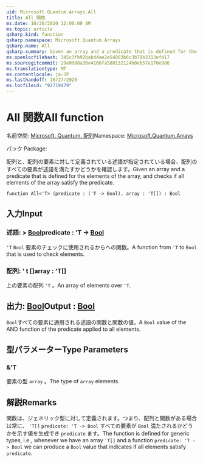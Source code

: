 ```yaml
---
uid: Microsoft.Quantum.Arrays.All
title: All 関数
ms.date: 10/26/2020 12:00:00 AM
ms.topic: article
qsharp.kind: function
qsharp.namespace: Microsoft.Quantum.Arrays
qsharp.name: All
qsharp.summary: Given an array and a predicate that is defined for the elements of the array, and checks if all elements of the array satisfy the predicate.
ms.openlocfilehash: 345c3fb92babd4ae2e54803b6c3b79b3313ef417
ms.sourcegitcommit: 29e0d88a30e4166fa580132124b0eb57e1f0e986
ms.translationtype: MT
ms.contentlocale: ja-JP
ms.lasthandoff: 10/27/2020
ms.locfileid: "92719479"
---
```

# <a name="all-function"></a><span data-ttu-id="b300c-102">All 関数</span><span class="sxs-lookup"><span data-stu-id="b300c-102">All function</span></span>

<span data-ttu-id="b300c-103">名前空間: [Microsoft. Quantum. 配列](xref:Microsoft.Quantum.Arrays)</span><span class="sxs-lookup"><span data-stu-id="b300c-103">Namespace: [Microsoft.Quantum.Arrays](xref:Microsoft.Quantum.Arrays)</span></span>

<span data-ttu-id="b300c-104">パック [](https://nuget.org/packages/)</span><span class="sxs-lookup"><span data-stu-id="b300c-104">Package: [](https://nuget.org/packages/)</span></span>


<span data-ttu-id="b300c-105">配列と、配列の要素に対して定義されている述語が指定されている場合、配列のすべての要素が述語を満たすかどうかを確認します。</span><span class="sxs-lookup"><span data-stu-id="b300c-105">Given an array and a predicate that is defined for the elements of the array, and checks if all elements of the array satisfy the predicate.</span></span>

```qsharp
function All<'T> (predicate : ('T -> Bool), array : 'T[]) : Bool
```


## <a name="input"></a><span data-ttu-id="b300c-106">入力</span><span class="sxs-lookup"><span data-stu-id="b300c-106">Input</span></span>

### <a name="predicate--t---bool"></a><span data-ttu-id="b300c-107">述語: > [Bool](xref:microsoft.quantum.lang-ref.bool)</span><span class="sxs-lookup"><span data-stu-id="b300c-107">predicate : 'T -> [Bool](xref:microsoft.quantum.lang-ref.bool)</span></span>

<span data-ttu-id="b300c-108">`'T` `Bool` 要素のチェックに使用されるからへの関数。</span><span class="sxs-lookup"><span data-stu-id="b300c-108">A function from `'T` to `Bool` that is used to check elements.</span></span>


### <a name="array--t"></a><span data-ttu-id="b300c-109">配列: ' t []</span><span class="sxs-lookup"><span data-stu-id="b300c-109">array : 'T[]</span></span>

<span data-ttu-id="b300c-110">上の要素の配列 `'T` 。</span><span class="sxs-lookup"><span data-stu-id="b300c-110">An array of elements over `'T`.</span></span>



## <a name="output--bool"></a><span data-ttu-id="b300c-111">出力: [Bool](xref:microsoft.quantum.lang-ref.bool)</span><span class="sxs-lookup"><span data-stu-id="b300c-111">Output : [Bool](xref:microsoft.quantum.lang-ref.bool)</span></span>

<span data-ttu-id="b300c-112">`Bool`すべての要素に適用される述語の関数と関数の値。</span><span class="sxs-lookup"><span data-stu-id="b300c-112">A `Bool` value of the AND function of the predicate applied to all elements.</span></span>

## <a name="type-parameters"></a><span data-ttu-id="b300c-113">型パラメーター</span><span class="sxs-lookup"><span data-stu-id="b300c-113">Type Parameters</span></span>

### <a name="t"></a><span data-ttu-id="b300c-114">&</span><span class="sxs-lookup"><span data-stu-id="b300c-114">'T</span></span>

<span data-ttu-id="b300c-115">要素の型 `array` 。</span><span class="sxs-lookup"><span data-stu-id="b300c-115">The type of `array` elements.</span></span>

## <a name="remarks"></a><span data-ttu-id="b300c-116">解説</span><span class="sxs-lookup"><span data-stu-id="b300c-116">Remarks</span></span>

<span data-ttu-id="b300c-117">関数は、ジェネリック型に対して定義されます。つまり、配列と関数がある場合は常に、 `'T[]` `predicate: 'T -> Bool` すべての要素が `Bool` 満たされるかどうかを示す値を生成でき `predicate` ます。</span><span class="sxs-lookup"><span data-stu-id="b300c-117">The function is defined for generic types, i.e., whenever we have an array `'T[]` and a function `predicate: 'T -> Bool` we can produce a `Bool` value that indicates if all elements satisfy `predicate`.</span></span>